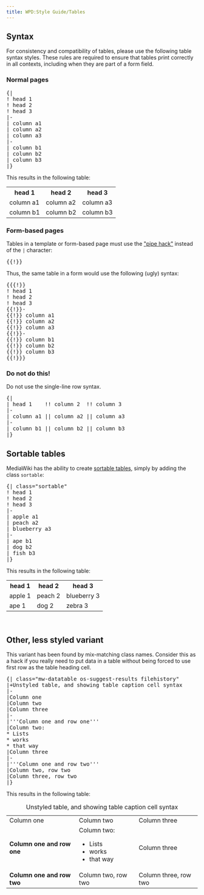 ```yaml
---
title: WPD:Style Guide/Tables
---
```

<h2><span class="mw-headline" id="Syntax">Syntax</span></h2>
<p>For consistency and compatibility of tables, please use the following table syntax styles. These rules are required to ensure that tables print correctly in all contexts, including when they are part of a form field.
</p>
<h3><span class="mw-headline" id="Normal_pages">Normal pages</span></h3>
<pre>
{|
! head 1
! head 2
! head 3
|-
| column a1
| column a2
| column a3
|-
| column b1
| column b2
| column b3
|}
</pre>
<p>This results in the following table:
</p>
<table>
<tr>
<th> head 1
</th>
<th> head 2
</th>
<th> head 3
</th></tr>
<tr>
<td> column a1
</td>
<td> column a2
</td>
<td> column a3
</td></tr>
<tr>
<td> column b1
</td>
<td> column b2
</td>
<td> column b3
</td></tr></table>
<h3><span class="mw-headline" id="Form-based_pages">Form-based pages</span></h3>
<p>Tables in a template or form-based page must use the <a href="/wiki/WPD:Manual_Of_Style/Gotchas#The_dreaded_pipe_character" title="WPD:Manual Of Style/Gotchas" class="mw-redirect">"pipe hack"</a> instead of the <code>|</code> character:
</p>
<pre>
{{!}}
</pre>
<p>Thus, the same table in a form would use the following (ugly) syntax:
</p>
<pre>
{{{!}}
! head 1
! head 2
! head 3
{{!}}-
{{!}} column a1
{{!}} column a2
{{!}} column a3
{{!}}-
{{!}} column b1
{{!}} column b2
{{!}} column b3
{{!}}}
</pre>
<h3><span class="mw-headline" id="Do_not_do_this.21">Do not do this!</span></h3>
<p>Do not use the single-line row syntax.
</p>
<pre>
{|
| head 1   &#160;!! column 2 &#160;!! column 3
|-
| column a1 || column a2 || column a3
|-
| column b1 || column b2 || column b3
|}
</pre>
<h2><span class="mw-headline" id="Sortable_tables">Sortable tables</span></h2>
<p>MediaWiki has the ability to create <a class="external text" href="http://www.mediawiki.org/wiki/Help:Sorting">sortable tables</a>, simply by adding the class <code>sortable</code>:
</p>
<pre>
{| class=&quot;sortable&quot;
! head 1
! head 2
! head 3
|-
| apple a1
| peach a2
| blueberry a3
|-
| ape b1
| dog b2
| fish b3
|}
</pre>
<p>This results in the following table:
</p>
<table class="sortable">
<tr>
<th> head 1
</th>
<th> head 2
</th>
<th> head 3
</th></tr>
<tr>
<td> apple 1
</td>
<td> peach 2
</td>
<td> blueberry 3
</td></tr>
<tr>
<td> ape 1
</td>
<td> dog 2
</td>
<td> zebra 3
</td></tr></table>
<p><br />
</p>
<h2><span class="mw-headline" id="Other.2C_less_styled_variant">Other, less styled variant</span></h2>
<p>This variant has been found by mix-matching class names. Consider this as a hack if you really need to put data in a table without being forced to use first row as the table heading cell.
</p>
<pre>
{| class=&quot;mw-datatable os-suggest-results filehistory&quot;
|+Unstyled table, and showing table caption cell syntax
|-
|Column one
|Column two
|Column three
|-
|'''Column one and row one'''
|Column two:
* Lists
* works
* that way
|Column three
|-
|'''Column one and row two'''
|Column two, row two
|Column three, row two
|}
</pre>
<p>This results in the following table:
</p>
<table class="mw-datatable os-suggest-results filehistory">
<caption>Unstyled table, and showing table caption cell syntax
</caption>
<tr>
<td>Column one
</td>
<td>Column two
</td>
<td>Column three
</td></tr>
<tr>
<td><b>Column one and row one</b>
</td>
<td>Column two:
<ul><li> Lists</li>
<li> works</li>
<li> that way</li></ul>
</td>
<td>Column three
</td></tr>
<tr>
<td><b>Column one and row two</b>
</td>
<td>Column two, row two
</td>
<td>Column three, row two
</td></tr></table>

<!-- Saved in parser cache with key wpwiki:pcache:idhash:569-0!*!0!!*!*!*!esi=1 and timestamp 20150731182151 and revision id 38396
 -->
